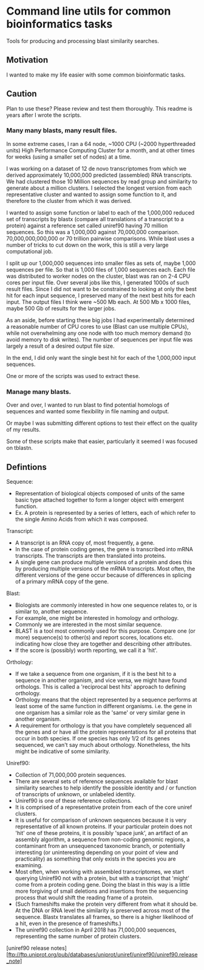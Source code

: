 # Command line utils for common bioinformatics tasks

Tools for producing and processing blast similarity searches.

## Motivation

I wanted to make my life easier with some common bioinformatic tasks.

## Caution

Plan to use these? Please review and test them thoroughly. This 
readme is years after I wrote the scripts.

### Many many blasts, many result files.

In some extreme cases, I ran a 64 node, ~1000 CPU (~2000 hyperthreaded units) 
High Performance Computing Cluster for a month, and at other times for 
weeks (using a smaller set of nodes) at a time.

I was working on a dataset of 12 de novo transcriptomes from which we 
derived approximately 10,000,000 predicted (assembled) RNA transcripts. We had 
clustered those 10 Million sequences by read group and similarity to 
generate about a million clusters. I selected the longest version from 
each representative cluster and wanted to assign some function to it, 
and therefore to the cluster from which it was derived.

I wanted to assign some function or label to each of the 1,000,000 
reduced set of transcripts by blastx (compare all translations of a 
transcript to a protein) against a reference set called uniref90 having
70 million sequences. So this was a 1,000,000 against 70,000,000
comparison. 70,000,000,000,000 or 70 trillion pairwise comparisons. While 
blast uses a number of tricks to cut down on the work, this is still a 
very large computational job. 

I split up our 1,000,000 sequences into smaller files as sets of, 
maybe 1,000 sequences per file. So that is 1,000 files of 1,000 sequences each. 
Each file was distributed to worker nodes on the cluster, blast was ran on 2-4 CPU
cores per input file. Over several jobs like this, I generated 
1000s of such result files. Since I did not want to 
be constrained to looking at only the best hit for each input sequence, 
I preserved many of the next best hits for each input. The output files
I think were ~500 Mb each. At 500 Mb x 1000 files, maybe 500 Gb of results
for the larger jobs.

As an aside, before starting these big jobs I had experimentally 
determined a reasonable number of CPU cores to use (Blast can use 
multiple CPUs), while not overwhelming any one node with too much 
memory demand (to avoid memory to disk writes). The number of sequences 
per input file was largely a result of a desired output file size.

In the end, I did only want the single best hit for each of the 1,000,000
input sequences.

One or more of the scripts was used to extract these.

### Manage many blasts.

Over and over, I wanted to run blast to find potential
homologs of sequences and wanted some flexibility in file 
naming and output.

Or maybe I was submitting different options to test their effect on
the quality of my results.

Some of these scripts make that easier, particularly it seemed
I was focused on tblastn.

## Defintions

Sequence: 

- Representation of biological objects composed of units of the same basic type attached together to form a
longer object with emergent function.
- Ex. A protein is represented by a series of letters, each of which refer
to the single Amino Acids from which it was composed.

Transcript:

- A transcript is an RNA copy of, most frequently, a gene. 
- In the case of protein coding genes, the gene is transcribed into mRNA transcripts. The 
transcripts are then translated into proteins. 
- A single gene can produce multiple versions of a protein and does this by producing multiple versions
of the mRNA transcripts. Most often, the different versions of the gene
occur because of differences in splicing of a primary mRNA copy of the gene.

Blast:

- Biologists are commonly interested in how one sequence relates to, 
or is similar to, another sequence.
- For example, one might be interested in homology and orthology. 
- Commonly we are interested in the most similar sequence.
- BLAST is a tool most commonly used for this purpose. Compare one 
(or more) sequence(s) to other(s) and report scores, locations 
etc. indicating how close they are together and describing other attributes.
- If the score is (possibly) worth reporting, we call it a 'hit'.

Orthology:

- If we take a sequence from one organism, if it is the best hit to a sequence 
in another organism, and vice versa, we might have found orthologs. This is 
called a 'reciprocal best hits' approach to defining orthology.
- Orthology means that the object represented by a sequence performs at 
least some of the same function in different organisms. i.e. the gene 
in one organism has a similar role as the 'same' or very similar gene 
in another organism.
- A requirement for orthology is that you have completely sequenced all the 
genes and or have all the protein representations for all proteins that occur 
in both species. If one species has only 1/2 of its genes sequenced, we can't 
say much about orthology. Nonetheless, the hits might be indicative of some 
similarity.

Uniref90:

- Collection of 71,000,000 protein sequences.
- There are several sets of reference sequences available for blast similarity
searches to help identify the possible identity and / or function of 
transcripts of unknown, or unlabeled identity.
- Uniref90 is one of these reference collections. 
- It is comprised of a representative protein 
from each of the core uniref clusters. 
- It is useful for comparison of
unknown sequences because it is very representative of all known proteins.
If your particular protein does not 'hit' one of these proteins, it is 
possibly 'space junk', an artifact of an assembly algorithm, a sequence from non-coding genomic regions, a 
contaminant from an unsequenced taxonomic branch, or potentially 
interesting (or uninteresting depending on your point of 
view and practicality) as something that only exists in the species you
are examining. 
- Most often, when working with assembled transcriptomes, we start querying 
Uniref90 not with a protein, but with a transcript that 'might' come 
from a protein coding gene. Doing the blast in this way is a little more 
forgiving of small deletions and insertions from the sequencing process that
would shift the reading frame of a protein.
- (Such frameshifts make the protein 
very different from what it should be. At the DNA or RNA level the similarity
is preserved across most of the sequence. Blastx translates all frames, so
there is a higher likelihood of a hit, even in the presence of frameshifts.)
- The uniref90 collection in April 2018 has 71,000,000 sequences, 
representing the same number of protein clusters. 

[uniref90 release notes][ftp://ftp.uniprot.org/pub/databases/uniprot/uniref/uniref90/uniref90.release_note]
